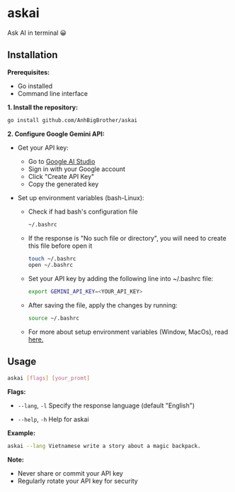 # askai

Ask AI in terminal 😀

## Installation

**Prerequisites:**

- Go installed
- Command line interface

**1. Install the repository:**

```bash
go install github.com/AnhBigBrother/askai
```

**2. Configure Google Gemini API:**

- Get your API key:
  - Go to [Google AI Studio](https://aistudio.google.com)  
  - Sign in with your Google account  
  - Click "Create API Key"  
  - Copy the generated key  
  
- Set up environment variables (bash-Linux):  
  
  - Check if had bash's configuration file
  
    ```bash
    ~/.bashrc
    ```

  - If the response is "No such file or directory", you will need to create this file before open it

    ```bash
    touch ~/.bashrc
    open ~/.bashrc
    ```

  - Set your API key by adding the following line into ~/.bashrc file:
  
    ```bash
    export GEMINI_API_KEY=<YOUR_API_KEY>
    ```

  - After saving the file, apply the changes by running:

    ```bash
    source ~/.bashrc
    ```

  - For more about setup environment variables (Window, MacOs), read [here.](https://ai.google.dev/gemini-api/docs/api-key)

## Usage

```bash
askai [flags] [your_promt]
```

**Flags:**

- ```--lang```,  ```-l```   Specify the response language (default "English")  

- ```--help```, ```-h```   Help for askai  

**Example:**

```bash
askai --lang Vietnamese write a story about a magic backpack.
```

**Note:**

- Never share or commit your API key
- Regularly rotate your API key for security
